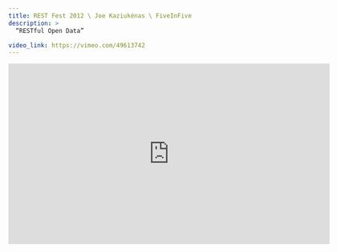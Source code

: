 ```yaml
---
title: REST Fest 2012 \ Joe Kaziukénas \ FiveInFive
description: >
  “RESTful Open Data”

video_link: https://vimeo.com/49613742
---
```

<iframe src="https://player.vimeo.com/video/49613742?title=0&byline=0&portrait=0&badge=0&autopause=0&player_id=0" width="640" height="360" frameborder="0" title="REST Fest 2012 \ Joe Kaziuk&eacute;nas \ FiveInFive" webkitallowfullscreen mozallowfullscreen allowfullscreen></iframe>